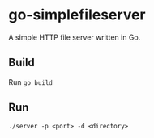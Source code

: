 # go-simplefileserver

A simple HTTP file server written in Go.

## Build

Run `go build`

## Run

```
./server -p <port> -d <directory>
```

